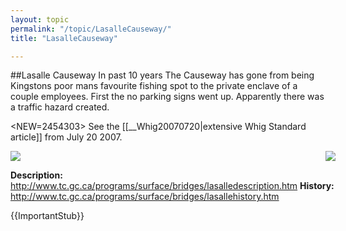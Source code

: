 ```yaml
---
layout: topic
permalink: "/topic/LasalleCauseway/"
title: "LasalleCauseway"

---
```


##Lasalle Causeway
 In past 10 years The Causeway has gone from being Kingstons poor mans favourite fishing spot to the private enclave of a couple employees. First the no parking signs went up. Apparently there was a traffic hazard created.

<NEW=2454303> See the [[__Whig20070720|extensive Whig Standard article]] from July 20 2007.
<div style="width: 520px;"
#INSERTTOPIC:__GoogleMapLasalleCauseway
</div>
<img align="right" src="http://www.tc.gc.ca/programs/surface/bridges/images/Lasalle_Causeway.jpg">
<img src="Images/Aerial/LasalleCausewayAerial.JPG">

<b>Description:</b> http://www.tc.gc.ca/programs/surface/bridges/lasalledescription.htm
<b>History:</b> http://www.tc.gc.ca/programs/surface/bridges/lasallehistory.htm



{{ImportantStub}}

